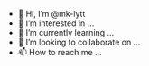 - 👋 Hi, I’m @mk-lytt
- 👀 I’m interested in ...
- 🌱 I’m currently learning ...
- 💞️ I’m looking to collaborate on ...
- 📫 How to reach me ...

<!---
mk-lytt/mk-lytt is a ✨ special ✨ repository because its `README.md` (this file) appears on your GitHub profile.
You can click the Preview link to take a look at your changes.
--->
